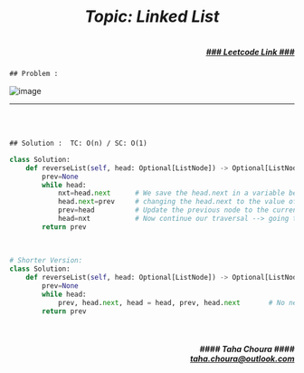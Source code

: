 <h1 align="center";"><em> Topic: Linked List</em></h1>
<h5 align="right"> <br/><a align="right" width="80" href="https://leetcode.com/problems/reverse-linked-list/" target="_blank"><ins>### Leetcode Link ###</ins></a></h5>     
                                                                                                                                 
```diff
## Problem : 
```
                                                                                                                    
![image](https://user-images.githubusercontent.com/11164303/169685382-23512e73-3846-4b43-9805-3af3ca921de4.png)

-------                    

<br/><br/>
                    
```diff
## Solution :  TC: O(n) / SC: O(1)
```                           
```python
class Solution:
    def reverseList(self, head: Optional[ListNode]) -> Optional[ListNode]:
        prev=None 
        while head: 
            nxt=head.next      # We save the head.next in a variable because head will be changed later and we will loose the next!
            head.next=prev     # changing the head.next to the value of previous node
            prev=head          # Update the previous node to the current node
            head=nxt           # Now continue our traversal --> going to the next node (which was saved in 'nxt' variable)
        return prev
                                                                                                                             
                                                                                                                             
                                                                                                                             
# Shorter Version: 
class Solution:
    def reverseList(self, head: Optional[ListNode]) -> Optional[ListNode]:
        prev=None
        while head: 
            prev, head.next, head = head, prev, head.next       # No need for 'nxt' thanks to tuple packing/unpacking for direct assignment
        return prev
```
<br/>            
<h5 align="right" margin-right:12px>#### Taha Choura ####<br/><a align="right" width="70" href="#">taha.choura@outlook.com</a></h5> 
             
